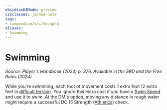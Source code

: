 ```yaml
---
obsidianUIMode: preview
cssclasses: json5e-note
tags:
- compendium/src/5e/xphb
aliases:
- Swimming
---
```

# Swimming
*Source: Player's Handbook (2024) p. 376. Available in the <span title='Systems Reference Document (5.2)'>SRD</span> and the Free Rules (2024)* 

While you're swimming, each foot of movement costs 1 extra foot (2 extra feet in [difficult terrain](/3-Mechanics/CLI/variant-rules/difficult-terrain-xphb.md)). You ignore this extra cost if you have a [Swim Speed](/3-Mechanics/CLI/variant-rules/swim-speed-xphb.md) and use it to swim. At the DM's option, moving any distance in rough water might require a successful DC 15 Strength ([Athletics](skills.md#Athletics)) check.